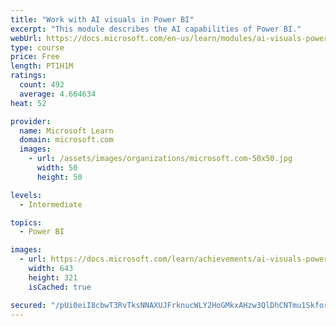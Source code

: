 ```yaml
---
title: "Work with AI visuals in Power BI"
excerpt: "This module describes the AI capabilities of Power BI."
webUrl: https://docs.microsoft.com/en-us/learn/modules/ai-visuals-power-bi/
type: course
price: Free
length: PT1H1M
ratings:
  count: 492
  average: 4.664634
heat: 52

provider:
  name: Microsoft Learn
  domain: microsoft.com
  images:
    - url: /assets/images/organizations/microsoft.com-50x50.jpg
      width: 50
      height: 50

levels:
  - Intermediate

topics:
  - Power BI

images:
  - url: https://docs.microsoft.com/learn/achievements/ai-visuals-power-bi-social.png
    width: 643
    height: 321
    isCached: true

secured: "/pUi0eiI8cbwT3RvTksNNAXUJFrknucWLY2HoGMkxAHzw3QlDhCNTmu1SkforfT+txcw79b5rtNlvPnH9VAdcDWSd4HqTP+Yo+Et1jlymvJDwgU9WAlnabJ/RnhaNHXoYewOegUOwm2UdCkk4FvegOj6ARMoNqryECxA1nvsUMqbULASiftfWhzUZrhuEENP/05mDb3vIZ9Dtnpct/CAv2hUiMRs+w9Yz4rIfokWiAzcEJnbdLSRvC58sgOju9oa0fpESB6msMgZ9p74vCwMGi06pO281AjskkWr4oxtTPJ6x/Yo21+qyCrV17elxyqfEHQuV3FPE1qwiAoNsHFFvcF14OBnX7F7JrrAHLMVVG/WS6K98tlpXUduNiBQf0dBXktZwPnz+V5YdjIhcYInaYTSvrjT8Zz3vKesRipfh1I=;vuQd9OWZ0DzPwNTAiJR/3Q=="
---
```


